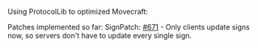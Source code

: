 Using ProtocolLib to optimized Movecraft:

Patches implemented so far:
SignPatch: [#671](https://github.com/APDevTeam/Movecraft/issues/671) - Only clients update signs now, so servers don't have to update every single sign.
